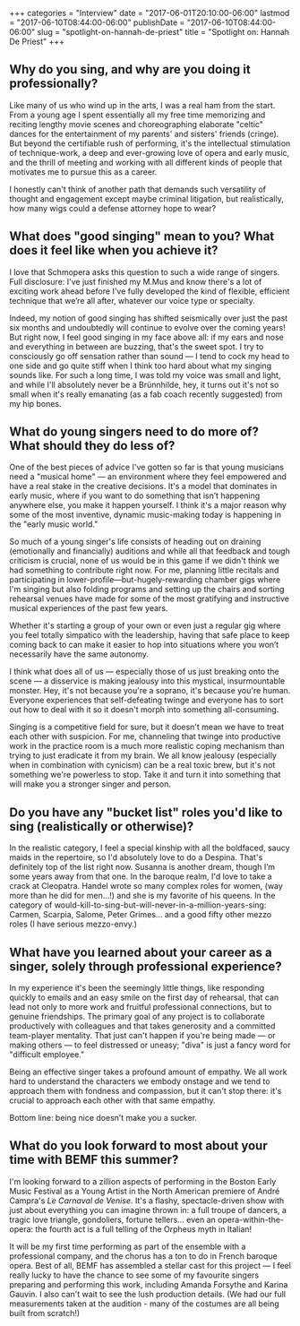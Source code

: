 +++
categories = "Interview"
date = "2017-06-01T20:10:00-06:00"
lastmod = "2017-06-10T08:44:00-06:00"
publishDate = "2017-06-10T08:44:00-06:00"
slug = "spotlight-on-hannah-de-priest"
title = "Spotlight on: Hannah De Priest"
+++

## Why do you sing, and why are you doing it professionally?

Like many of us who wind up in the arts, I was a real ham from the start. From a young age I spent essentially all my free time memorizing and reciting lengthy movie scenes and choreographing elaborate "celtic" dances for the entertainment of my parents' and sisters' friends (cringe). But beyond the certifiable rush of performing, it's the intellectual stimulation of technique-work, a deep and ever-growing love of opera and early music, and the thrill of meeting and working with all different kinds of people that motivates me to pursue this as a career. 

I honestly can't think of another path that demands such versatility of thought and engagement except maybe criminal litigation, but realistically, how many wigs could a defense attorney hope to wear?

## What does "good singing" mean to you? What does it feel like when you achieve it?

I love that Schmopera asks this question to such a wide range of singers. Full disclosure: I've just finished my M.Mus and know there's a lot of exciting work ahead before I've fully developed the kind of flexible, efficient technique that we’re all after, whatever our voice type or specialty. 

Indeed, my notion of good singing has shifted seismically over just the past six months and undoubtedly will continue to evolve over the coming years! But right now, I feel good singing in my face above all: if my ears and nose and everything in between are buzzing, that's the sweet spot. I try to consciously go off sensation rather than sound — I tend to cock my head to one side and go quite stiff when I think too hard about what my singing sounds like. For such a long time, I was told my voice was small and light, and while I'll absolutely never be a Brünnhilde, hey, it turns out it's not so small when it's really emanating (as a fab coach recently suggested) from my hip bones.

## What do young singers need to do more of? What should they do less of?

One of the best pieces of advice I've gotten so far is that young musicians need a "musical home" — an environment where they feel empowered and have a real stake in the creative decisions. It's a model that dominates in early music, where if you want to do something that isn’t happening anywhere else, you make it happen yourself. I think it's a major reason why some of the most inventive, dynamic music-making today is happening in the "early music world." 

So much of a young singer's life consists of heading out on draining (emotionally and financially) auditions and while all that feedback and tough criticism is crucial, none of us would be in this game if we didn't think we had something to contribute right now. For me, planning little recitals and participating in lower-profile—but-hugely-rewarding chamber gigs where I'm singing but also folding programs and setting up the chairs and sorting rehearsal venues have made for some of the most gratifying and instructive musical experiences of the past few years. 

Whether it's starting a group of your own or even just a regular gig where you feel totally simpatico with the leadership, having that safe place to keep coming back to can make it easier to hop into situations where you won’t necessarily have the same autonomy.

I think what does all of us — especially those of us just breaking onto the scene — a disservice is making jealousy into this mystical, insurmountable monster. Hey, it's not because you're a soprano, it's because you're human. Everyone experiences that self-defeating twinge and everyone has to sort out how to deal with it so it doesn't morph into something all-consuming. 

Singing is a competitive field for sure, but it doesn't mean we have to treat each other with suspicion. For me, channeling that twinge into productive work in the practice room is a much more realistic coping mechanism than trying to just eradicate it from my brain. We all know jealousy (especially when in combination with cynicism) can be a real toxic brew, but it's not something we're powerless to stop. Take it and turn it into something that will make you a stronger singer and person. 

## Do you have any "bucket list" roles you'd like to sing (realistically or otherwise)?

In the realistic category, I feel a special kinship with all the boldfaced, saucy maids in the repertoire, so I'd absolutely love to do a Despina. That's definitely top of the list right now. Susanna is another dream, though I’m some years away from that one. In the baroque realm, I'd love to take a crack at Cleopatra. Handel wrote so many complex roles for women, (way more than he did for men…!) and she is my favorite of his queens. In the category of would-kill-to-sing-but-will-never-in-a-million-years-sing: Carmen, Scarpia, Salome, Peter Grimes… and a good fifty other mezzo roles (I have serious mezzo-envy.)

## What have you learned about your career as a singer, solely through professional experience?

In my experience it's been the seemingly little things, like responding quickly to emails and an easy smile on the first day of rehearsal, that can lead not only to more work and fruitful professional connections, but to genuine friendships. The primary goal of any project is to collaborate productively with colleagues and that takes generosity and a committed team-player mentality. That just can't happen if you're being made — or making others — to feel distressed or uneasy; "diva" is just a fancy word for "difficult employee." 

Being an effective singer takes a profound amount of empathy. We all work hard to understand the characters we embody onstage and we tend to approach them with fondness and compassion, but it can't stop there: it's crucial to approach each other with that same empathy. 

Bottom line: being nice doesn’t make you a sucker.

## What do you look forward to most about your time with BEMF this summer?

I'm looking forward to a zillion aspects of performing in the Boston Early Music Festival as a Young Artist in the North American premiere of André Campra's *Le Carnaval de Venise*. It's a flashy, spectacle-driven show with just about everything you can imagine thrown in: a full troupe of dancers, a tragic love triangle, gondoliers, fortune tellers… even an opera-within-the-opera: the fourth act is a full telling of the Orpheus myth in Italian! 

It will be my first time performing as part of the ensemble with a professional company, and the chorus has a ton to do in French baroque opera. Best of all, BEMF has assembled a stellar cast for this project — I feel really lucky to have the chance to see some of my favourite singers preparing and performing this work, including Amanda Forsythe and Karina Gauvin. I also can't wait to see the lush production details. (We had our full measurements taken at the audition - many of the costumes are all being built from scratch!) 
